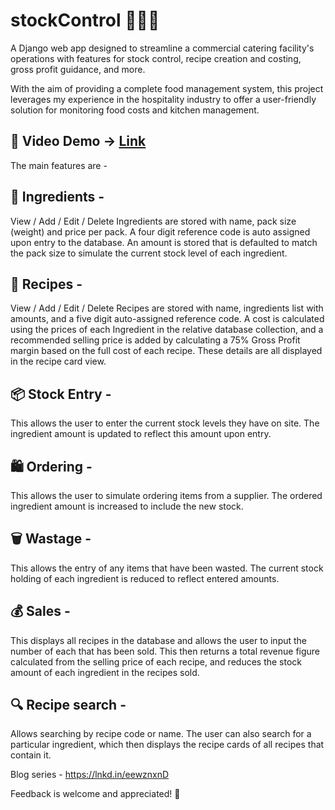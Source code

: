 # stockControl 🥕🥫🦐

A Django web app designed to streamline a commercial catering facility's operations with features for stock control, recipe creation and costing, gross profit guidance, and more.

With the aim of providing a complete food management system, this project leverages my experience in the hospitality industry to offer a user-friendly solution for monitoring food costs and kitchen management.

## 🎥 Video Demo -> <a href="https://www.youtube.com/watch?v=a4n57JMSNXU" target="_blank">Link</a>

The main features are -

## 🍅 Ingredients -

View / Add / Edit / Delete
Ingredients are stored with name, pack size (weight) and price per pack. A four digit reference code is auto assigned upon entry to the database. An amount is stored that is defaulted to match the pack size to simulate the current stock level of each ingredient.

## 🍴 Recipes -

View / Add / Edit / Delete
Recipes are stored with name, ingredients list with amounts, and a five digit auto-assigned reference code. A cost is calculated using the prices of each Ingredient in the relative database collection, and a recommended selling price is added by calculating a 75% Gross Profit margin based on the full cost of each recipe. These details are all displayed in the recipe card view.

## 📦 Stock Entry -

This allows the user to enter the current stock levels they have on site. The ingredient amount is updated to reflect this amount upon entry.

## 🛍️ Ordering -

This allows the user to simulate ordering items from a supplier. The ordered ingredient amount is increased to include the new stock.

## 🗑️ Wastage -

This allows the entry of any items that have been wasted. The current stock holding of each ingredient is reduced to reflect entered amounts.

## 💰 Sales -

This displays all recipes in the database and allows the user to input the number of each that has been sold. This then returns a total revenue figure calculated from the selling price of each recipe, and reduces the stock amount of each ingredient in the recipes sold.

## 🔍 Recipe search - 

Allows searching by recipe code or name. The user can also search for a particular ingredient, which then displays the recipe cards of all recipes that contain it.

Blog series - https://lnkd.in/eewznxnD

Feedback is welcome and appreciated! 👋
